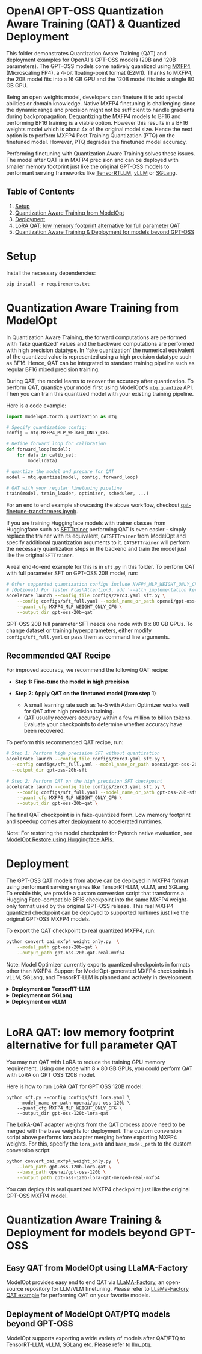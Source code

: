 # OpenAI GPT-OSS Quantization Aware Training (QAT) & Quantized Deployment

This folder demonstrates Quantization Aware Training (QAT) and deployment examples for OpenAI's GPT-OSS models (20B and 120B parameters). The GPT-OSS models come natively quantized using [MXFP4](https://www.opencompute.org/documents/ocp-microscaling-formats-mx-v1-0-spec-final-pdf) (Microscaling FP4), a 4-bit floating-point format (E2M1). Thanks to MXFP4, the 20B model fits into a 16 GB GPU and the 120B model fits into a single 80 GB GPU.

Being an open weights model, developers can finetune it to add special abilities or domain knowledge. Native MXFP4 finetuning is challenging since the dynamic range and precision might not be sufficient to handle gradients during backpropagation. Dequantizing the MXFP4 models to BF16 and performing BF16 training is a viable option. However this results in a BF16 weights model which is about 4x of the original model size. Hence the next option is to perform MXFP4 Post Training Quantization (PTQ) on the finetuned model. However, PTQ degrades the finetuned model accuracy.

Performing finetuning with Quantization Aware Training solves these issues. The model after QAT is in MXFP4 precision and can be deployed with smaller memory footprint just like the original GPT-OSS models to performant serving frameworks like
[TensorRTLLM](https://github.com/NVIDIA/TensorRT-LLM), [vLLM](https://github.com/vllm-project/vllm) or [SGLang](https://github.com/sgl-project/sglang).

## Table of Contents

1. [Setup](#setup)
1. [Quantization Aware Training from ModelOpt](#quantization-aware-training-from-modelopt)
1. [Deployment](#deployment)
1. [LoRA QAT: low memory footprint alternative for full parameter QAT](#lora-qat-low-memory-footprint-alternative-for-full-parameter-qat)
1. [Quantization Aware Training & Deployment for models beyond GPT-OSS](#quantization-aware-training--deployment-for-models-beyond-gpt-oss)

# Setup

Install the necessary dependencies:

```
pip install -r requirements.txt
```

# Quantization Aware Training from ModelOpt

In Quantization Aware Training, the forward computations are performed with 'fake quantized' values and the backward computations are performed with high precision datatype. In 'fake quantization' the numerical equivalent of the quantized value is represented using a high precision datatype such as BF16. Hence, QAT can be integrated to standard training pipeline such as regular BF16 mixed precision training.

During QAT, the model learns to recover the accuracy after quantization. To perform QAT, quantize your model first using ModelOpt's [`mtq.quantize`](https://nvidia.github.io/TensorRT-Model-Optimizer/reference/generated/modelopt.torch.quantization.model_quant.html#modelopt.torch.quantization.model_quant.quantize) API. Then you can train this quantized model with your existing training pipeline.

Here is a code example:

```python
import modelopt.torch.quantization as mtq

# Specify quantization config;
config = mtq.MXFP4_MLP_WEIGHT_ONLY_CFG

# Define forward loop for calibration
def forward_loop(model):
    for data in calib_set:
        model(data)

# quantize the model and prepare for QAT
model = mtq.quantize(model, config, forward_loop)

# QAT with your regular finetuning pipeline
train(model, train_loader, optimizer, scheduler, ...)
```

For an end to end example showcasing the above workflow, checkout [qat-finetune-transformers.ipynb](/examples/gpt-oss/qat-finetune-transformers.ipynb).

If you are training Huggingface models with trainer classes from Huggingface such as [SFTTrainer](https://huggingface.co/docs/trl/en/sft_trainer) performing QAT is even easier - simply replace the trainer with its equivalent, `QATSFTTrainer` from ModelOpt and specify additional quantization arguments to it. `QATSFTTrainer` will perform the necessary quantization steps in the backend and train the model just like the original `SFTTrainer`.

A real end-to-end example for this is in `sft.py` in this folder. To perform QAT with full parameter SFT on GPT-OSS 20B model, run:

```sh
# Other supported quantization configs include NVFP4_MLP_WEIGHT_ONLY_CFG, NVFP4_MLP_ONLY_CFG etc.
# [Optional] For faster FlashAttention3, add '--attn_implementation kernels-community/vllm-flash-attn3'
accelerate launch --config_file configs/zero3.yaml sft.py \
    --config configs/sft_full.yaml --model_name_or_path openai/gpt-oss-20b \
    --quant_cfg MXFP4_MLP_WEIGHT_ONLY_CFG \
    --output_dir gpt-oss-20b-qat
```

GPT-OSS 20B full parameter SFT needs one node with 8 x 80 GB GPUs. To change dataset or training hyperparameters, either modify `configs/sft_full.yaml` or pass them as command line arguments.

## Recommended QAT Recipe

For improved accuracy, we recommend the following QAT recipe:

- **Step 1: Fine-tune the model in high precision**

- **Step 2: Apply QAT on the finetuned model (from step 1)**

  - A small learning rate such as 1e-5 with Adam Optimizer works well for QAT after high precision training.
  - QAT usually recovers accuracy within a few million to billion tokens. Evaluate your checkpoints to determine whether accuracy have been recovered.

To perform this recommended QAT recipe, run:

```sh
# Step 1: Perform high precision SFT without quantization
accelerate launch --config_file configs/zero3.yaml sft.py \
  --config configs/sft_full.yaml --model_name_or_path openai/gpt-oss-20b \
  --output_dir gpt-oss-20b-sft

# Step 2: Perform QAT on the high precision SFT checkpoint
accelerate launch --config_file configs/zero3.yaml sft.py \
    --config configs/sft_full.yaml --model_name_or_path gpt-oss-20b-sft \
    --quant_cfg MXFP4_MLP_WEIGHT_ONLY_CFG \
    --output_dir gpt-oss-20b-qat \
```

The final QAT checkpoint is in fake-quantized form. Low memory footprint and speedup comes after [deployment](#deployment) to accelerated runtimes.

Note: For restoring the model checkpoint for Pytorch native evaluation, see [ModelOpt Restore using Huggingface APIs](https://nvidia.github.io/TensorRT-Model-Optimizer/guides/6_save_load.html#modelopt-save-restore-using-huggingface-checkpointing-apis).

# Deployment

The GPT-OSS QAT models from above can be deployed in MXFP4 format using performant serving engines like TensorRT-LLM, vLLM, and SGLang. To enable this, we provide a custom conversion script that transforms a Hugging Face–compatible BF16 checkpoint into the same MXFP4 weight-only format used by the original GPT-OSS release. This real MXFP4 quantized checkpoint can be deployed to supported runtimes just like the original GPT-OSS MXFP4 models.

To export the QAT checkpoint to real quantized MXFP4, run:

```bash
python convert_oai_mxfp4_weight_only.py  \
    --model_path gpt-oss-20b-qat \
    --output_path gpt-oss-20b-qat-real-mxfp4
```

Note: Model Optimizer currently exports quantized checkpoints in formats other than MXFP4. Support for ModelOpt-generated MXFP4 checkpoints in vLLM, SGLang, and TensorRT-LLM is planned and actively in development.

<details>
<summary><strong>Deployment on TensorRT-LLM</strong></summary>

To setup TensorRT-LLM, follow the official guide: [Deploying GPT-OSS on TensorRT-LLM](https://github.com/NVIDIA/TensorRT-LLM/blob/main/docs/source/blogs/tech_blog/blog9_Deploying_GPT_OSS_on_TRTLLM.md)
Once installed, launch an OpenAI-compatible endpoint using:

```bash
trtllm-serve path/to/quantized/checkpoint --tokenizer /path/to/tokenizer --max_batch_size <max_batch_size> --max_num_tokens <max_num_tokens> --max_seq_len <max_seq_len> --tp_size <tp_size> --pp_size <pp_size> --host <host_ip_address> --port <port> --kv_cache_free_gpu_memory_fraction 0.95

```

</details>

<details>
<summary><strong>Deployment on SGLang</strong></summary>

To setup SGLang, refer to the setup issue: [SGLang Setup Guide](https://github.com/sgl-project/sglang/issues/8833)
Then start the server with:

```bash
python3 -m sglang.launch_server --model <model-path> --tp <tp_size>

```

</details>

<details>
<summary><strong>Deployment on vLLM</strong></summary>

To deploy with vLLM, follow the [OpenAI Cookbook instructions](https://cookbook.openai.com/articles/gpt-oss/run-vllm)
Then start the server with:

```bash
vllm serve <model_path>

```

</details>
<br>

# LoRA QAT: low memory footprint alternative for full parameter QAT

You may run QAT with LoRA to reduce the training GPU memory requirement. Using one node with 8 x 80 GB GPUs, you could perform QAT with LoRA on GPT OSS 120B model.

Here is how to run LoRA QAT for GPT OSS 120B model:

```
python sft.py --config configs/sft_lora.yaml \
    --model_name_or_path openai/gpt-oss-120b \
    --quant_cfg MXFP4_MLP_WEIGHT_ONLY_CFG \
    --output_dir gpt-oss-120b-lora-qat
```

The LoRA-QAT adapter weights from the QAT process above need to be merged with the base weights for deployment.
The custom conversion script above performs lora adapter merging before exporting MXFP4 weights. For this, specify the `lora_path` and `base_model_path` to the custom conversion script:

```sh
python convert_oai_mxfp4_weight_only.py  \
    --lora_path gpt-oss-120b-lora-qat \
    --base_path openai/gpt-oss-120b \
    --output_path gpt-oss-120b-lora-qat-merged-real-mxfp4
```

You can deploy this real quantized MXFP4 checkpoint just like the original GPT-OSS MXFP4 model.

# Quantization Aware Training & Deployment for models beyond GPT-OSS

## Easy QAT from ModelOpt using LLaMA-Factory

ModelOpt provides easy end to end QAT via [LLaMA-Factory](https://github.com/hiyouga/LLaMA-Factory), an open-source repository for LLM/VLM finetuning. Please refer to [LLaMa-Factory QAT example](https://github.com/NVIDIA/TensorRT-Model-Optimizer/tree/main/examples/llm_qat/llama_factory) for performing QAT on your favorite models.

## Deployment of ModelOpt QAT/PTQ models beyond GPT-OSS

ModelOpt supports exporting a wide variety of models after QAT/PTQ to TensorRT-LLM, vLLM, SGLang etc. Please refer to [llm_ptq](https://github.com/NVIDIA/TensorRT-Model-Optimizer/tree/main/examples/llm_ptq).
